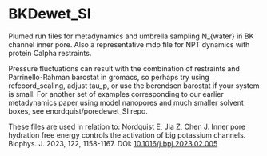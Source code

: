 # BKDewet_SI
Plumed run files for metadynamics and umbrella sampling N_{water} in BK channel inner pore.
Also a representative mdp file for NPT dynamics with protein Calpha restraints.

Pressure fluctuations can result with the combination of restraints and Parrinello-Rahman barostat in
gromacs, so perhaps try using refcoord_scaling, adjust tau_p, or use the berendsen barostat if your system
is small. For another set of examples corresponding to our earlier metadynamics paper using
model nanopores and much smaller solvent boxes, see enordquist/poredewet_SI repo.

These files are used in relation to:
Nordquist E, Jia Z, Chen J. Inner pore hydration free energy controls the activation of big potassium channels. Biophys. J. 2023, 122, 1158-1167. DOI: [10.1016/j.bpj.2023.02.005](10.1016/j.bpj.2023.02.005)
